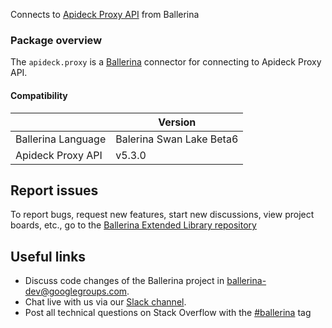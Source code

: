 
Connects to [Apideck Proxy API](https://www.apideck.com/lead-api) from Ballerina

### Package overview

The `apideck.proxy` is a [Ballerina](https://ballerina.io/) connector for connecting to Apideck Proxy API.

#### Compatibility
|                       | Version                  |
|-----------------------|--------------------------|
| Ballerina Language    | Balerina Swan Lake Beta6 |
| Apideck Proxy API     | v5.3.0                   |

## Report issues
To report bugs, request new features, start new discussions, view project boards, etc., go to the [Ballerina Extended Library repository](https://github.com/ballerina-platform/ballerina-extended-library)

## Useful links
- Discuss code changes of the Ballerina project in [ballerina-dev@googlegroups.com](mailto:ballerina-dev@googlegroups.com).
- Chat live with us via our [Slack channel](https://ballerina.io/community/slack/).
- Post all technical questions on Stack Overflow with the [#ballerina](https://stackoverflow.com/questions/tagged/ballerina) tag
